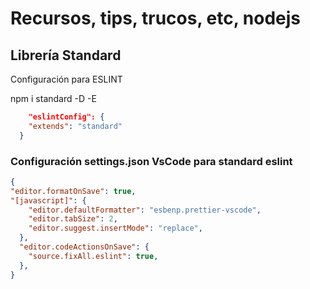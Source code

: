 # Recursos, tips, trucos, etc, nodejs

## Librería Standard

Configuración para ESLINT

npm i standard -D -E

```json  
    "eslintConfig": {
    "extends": "standard"
  }
```

### Configuración settings.json VsCode para standard eslint
```json
{
"editor.formatOnSave": true,
"[javascript]": {
    "editor.defaultFormatter": "esbenp.prettier-vscode",
    "editor.tabSize": 2,
    "editor.suggest.insertMode": "replace",
  },
  "editor.codeActionsOnSave": {
    "source.fixAll.eslint": true,
  },
}
```

